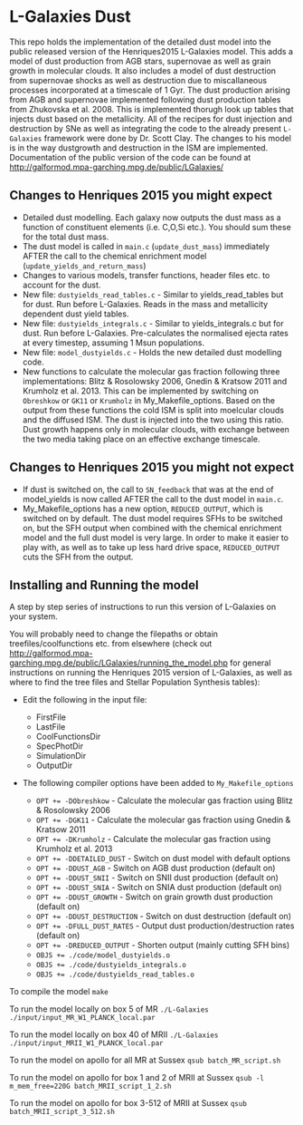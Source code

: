 # L-Galaxies Dust

This repo holds the implementation of the detailed dust model into the public released version of the Henriques2015 L-Galaxies model. This adds a model of dust production from AGB stars, supernovae as well as grain growth in molecular clouds. It also includes a model of dust destruction from supernovae shocks as well as destruction due to miscallaneous processes incorporated at a timescale of 1 Gyr. The dust production arising from AGB and supernovae implemented following dust production tables from Zhukovska et al. 2008. This is implemented thorugh look up tables that injects dust based on the metallicity. All of the recipes for dust injection and destruction by SNe as well as integrating the code to the already present ```L-Galaxies``` framework were done by Dr. Scott Clay. The changes to his model is in the way dustgrowth and destruction in the ISM are implemented. Documentation of the public version of the code can be found at http://galformod.mpa-garching.mpg.de/public/LGalaxies/

## Changes to Henriques 2015 you might expect

* Detailed dust modelling. Each galaxy now outputs the dust mass as a function of constituent elements (i.e. C,O,Si etc.). You should sum these for the total dust mass. 
* The dust model is called in ```main.c``` (```update_dust_mass```) immediately AFTER the call to the chemical enrichment model (```update_yields_and_return_mass```)
* Changes to various models, transfer functions, header files etc. to account for the dust. 
* New file: ```dustyields_read_tables.c``` - Similar to yields_read_tables but for dust. Run before L-Galaxies. Reads in the mass and metallicity dependent dust yield tables. 
* New file: ```dustyields_integrals.c``` - Similar to yields_integrals.c but for dust. Run before L-Galaxies. Pre-calculates the normalised ejecta rates at every timestep, assuming 1 Msun populations. 
* New file: ```model_dustyields.c``` - Holds the new detailed dust modelling code.
* New functions to calculate the molecular gas fraction following three implementations: Blitz & Rosolowsky 2006, Gnedin & Kratsow 2011 and Krumholz et al. 2013. This can be implemented by switching on ```Obreshkow``` or ```GK11``` or ```Krumholz``` in  My_Makefile_options. Based on the output from these functions the cold ISM is split into moelcular clouds and the diffused ISM. The dust is injected into the two using this ratio. Dust growth happens only in molecular clouds, with exchange between the two media taking place on an effective exchange timescale.



## Changes to Henriques 2015 you might not expect

* If dust is switched on, the call to ```SN_feedback``` that was at the end of model_yields is now called AFTER the call to the dust model in ```main.c```. 
* My_Makefile_options has a new option, ```REDUCED_OUTPUT```, which is switched on by default. The dust model requires SFHs to be switched on, but the SFH output when combined with the chemical enrichment model and the full dust model is very large. In order to make it easier to play with, as well as to take up less hard drive space, ```REDUCED_OUTPUT``` cuts the SFH from the output. 


## Installing and Running the model

A step by step series of instructions to run this version of L-Galaxies on your system. 

You will probably need to change the filepaths or obtain treefiles/coolfunctions etc. from elsewhere (check out http://galformod.mpa-garching.mpg.de/public/LGalaxies/running_the_model.php for general instructions on running the Henriques 2015 version of L-Galaxies, as well as where to find the tree files and Stellar Population Synthesis tables):

* Edit the following in the input file:
	* FirstFile
	* LastFile
	* CoolFunctionsDir
	* SpecPhotDir
	* SimulationDir
	* OutputDir
	
* The following compiler options have been added to ```My_Makefile_options```

    * ```OPT += -DObreshkow``` - Calculate the molecular gas fraction using Blitz & Rosolowsky 2006 
    * ```OPT += -DGK11``` - Calculate the molecular gas fraction using Gnedin & Kratsow 2011
    * ```OPT += -DKrumholz``` - Calculate the molecular gas fraction using Krumholz et al. 2013
	* ```OPT += -DDETAILED_DUST``` - Switch on dust model with default options
	* ```OPT += -DDUST_AGB``` - Switch on AGB dust production (default on)
	* ```OPT += -DDUST_SNII``` - Switch on SNII dust production (default on)
	* ```OPT += -DDUST_SNIA``` - Switch on SNIA dust production (default on)
	* ```OPT += -DDUST_GROWTH``` - Switch on grain growth dust production (default on)
	* ```OPT += -DDUST_DESTRUCTION``` - Switch on dust destruction (default on)
	* ```OPT += -DFULL_DUST_RATES``` - Output dust production/destruction rates (default on)
	* ```OPT += -DREDUCED_OUTPUT``` - Shorten output (mainly cutting SFH bins)
	* ```OBJS += ./code/model_dustyields.o ```
	* ```OBJS += ./code/dustyields_integrals.o```
	* ```OBJS += ./code/dustyields_read_tables.o```

To compile the model ```make```

To run the model locally on box 5 of MR   ```./L-Galaxies ./input/input_MR_W1_PLANCK_local.par```

To run the model locally on box 40 of MRII ```./L-Galaxies ./input/input_MRII_W1_PLANCK_local.par```

To run the model on apollo for all MR at Sussex ```qsub batch_MR_script.sh``` 

To run the model on apollo for box 1 and 2 of MRII at Sussex ```qsub -l m_mem_free=220G batch_MRII_script_1_2.sh``` 

To run the model on apollo for box 3-512 of MRII at Sussex ```qsub batch_MRII_script_3_512.sh``` 


